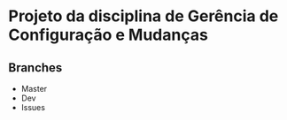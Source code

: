 # Projeto da disciplina de Gerência de Configuração e Mudanças

## Branches
* Master
* Dev
* Issues
